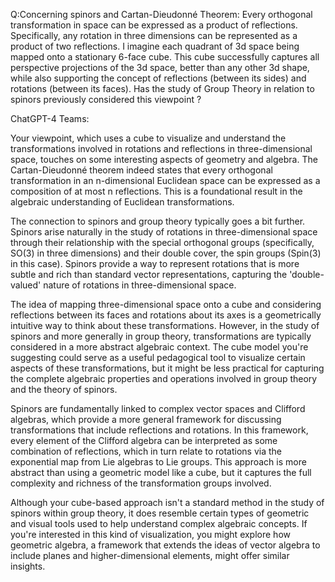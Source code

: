 Q:Concerning spinors and Cartan-Dieudonné Theorem: Every orthogonal transformation in space can be expressed as a product of reflections. Specifically, any rotation in three dimensions can be represented as a product of two reflections. I imagine each quadrant of 3d space being mapped onto a stationary 6-face cube. This cube successfully captures all perspective projections of the 3d space, better than any other 3d shape, while also supporting the concept of reflections (between its sides) and rotations (between its faces). Has the study of Group Theory in relation to spinors previously considered this viewpoint ?

ChatGPT-4 Teams:

Your viewpoint, which uses a cube to visualize and understand the transformations involved in rotations and reflections in three-dimensional space, touches on some interesting aspects of geometry and algebra. The Cartan-Dieudonné theorem indeed states that every orthogonal transformation in an n-dimensional Euclidean space can be expressed as a composition of at most n reflections. This is a foundational result in the algebraic understanding of Euclidean transformations.

The connection to spinors and group theory typically goes a bit further. Spinors arise naturally in the study of rotations in three-dimensional space through their relationship with the special orthogonal groups (specifically, SO(3) in three dimensions) and their double cover, the spin groups (Spin(3) in this case). Spinors provide a way to represent rotations that is more subtle and rich than standard vector representations, capturing the 'double-valued' nature of rotations in three-dimensional space.

The idea of mapping three-dimensional space onto a cube and considering reflections between its faces and rotations about its axes is a geometrically intuitive way to think about these transformations. However, in the study of spinors and more generally in group theory, transformations are typically considered in a more abstract algebraic context. The cube model you're suggesting could serve as a useful pedagogical tool to visualize certain aspects of these transformations, but it might be less practical for capturing the complete algebraic properties and operations involved in group theory and the theory of spinors.

Spinors are fundamentally linked to complex vector spaces and Clifford algebras, which provide a more general framework for discussing transformations that include reflections and rotations. In this framework, every element of the Clifford algebra can be interpreted as some combination of reflections, which in turn relate to rotations via the exponential map from Lie algebras to Lie groups. This approach is more abstract than using a geometric model like a cube, but it captures the full complexity and richness of the transformation groups involved.

Although your cube-based approach isn't a standard method in the study of spinors within group theory, it does resemble certain types of geometric and visual tools used to help understand complex algebraic concepts. If you're interested in this kind of visualization, you might explore how geometric algebra, a framework that extends the ideas of vector algebra to include planes and higher-dimensional elements, might offer similar insights.
